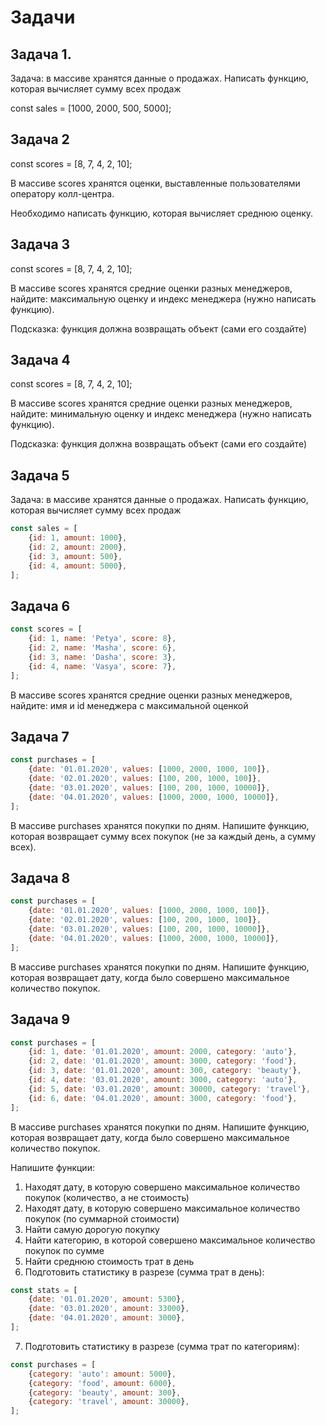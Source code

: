 # Задачи

## Задача 1.

Задача: в массиве хранятся данные о продажах. Написать функцию, которая вычисляет сумму всех продаж

const sales = [1000, 2000, 500, 5000];

## Задача 2

const scores = [8, 7, 4, 2, 10];

В массиве scores хранятся оценки, выставленные пользователями оператору колл-центра. 

Необходимо написать функцию, которая вычисляет среднюю оценку.

## Задача 3

const scores = [8, 7, 4, 2, 10];

В массиве scores хранятся средние оценки разных менеджеров, найдите: максимальную оценку и индекс менеджера (нужно написать функцию).

Подсказка: функция должна возвращать объект (сами его создайте)

## Задача 4

const scores = [8, 7, 4, 2, 10];

В массиве scores хранятся средние оценки разных менеджеров, найдите: минимальную оценку и индекс менеджера (нужно написать функцию).

Подсказка: функция должна возвращать объект (сами его создайте)

## Задача 5

Задача: в массиве хранятся данные о продажах. Написать функцию, которая вычисляет сумму всех продаж

```js
const sales = [
    {id: 1, amount: 1000},
    {id: 2, amount: 2000},
    {id: 3, amount: 500},
    {id: 4, amount: 5000},
];
```

## Задача 6

```js
const scores = [
    {id: 1, name: 'Petya', score: 8},
    {id: 2, name: 'Masha', score: 6},
    {id: 3, name: 'Dasha', score: 3},
    {id: 4, name: 'Vasya', score: 7},
];
```

В массиве scores хранятся средние оценки разных менеджеров, найдите: имя и id менеджера с максимальной оценкой 

## Задача 7

```js
const purchases = [
    {date: '01.01.2020', values: [1000, 2000, 1000, 100]},
    {date: '02.01.2020', values: [100, 200, 1000, 100]},
    {date: '03.01.2020', values: [100, 200, 1000, 10000]},
    {date: '04.01.2020', values: [1000, 2000, 1000, 10000]},
];
```

В массиве purchases хранятся покупки по дням. Напишите функцию, которая возвращает сумму всех покупок (не за каждый день, а сумму всех).

## Задача 8

```js
const purchases = [
    {date: '01.01.2020', values: [1000, 2000, 1000, 100]},
    {date: '02.01.2020', values: [100, 200, 1000, 100]},
    {date: '03.01.2020', values: [100, 200, 1000, 10000]},
    {date: '04.01.2020', values: [1000, 2000, 1000, 10000]},
];
```

В массиве purchases хранятся покупки по дням. Напишите функцию, которая возвращает дату, когда было совершено максимальное количество покупок.

## Задача 9

```js
const purchases = [
    {id: 1, date: '01.01.2020', amount: 2000, category: 'auto'},
    {id: 2, date: '01.01.2020', amount: 3000, category: 'food'},
    {id: 3, date: '01.01.2020', amount: 300, category: 'beauty'},
    {id: 4, date: '03.01.2020', amount: 3000, category: 'auto'},
    {id: 5, date: '03.01.2020', amount: 30000, category: 'travel'},
    {id: 6, date: '04.01.2020', amount: 3000, category: 'food'},
];
```

В массиве purchases хранятся покупки по дням. Напишите функцию, которая возвращает дату, когда было совершено максимальное количество покупок.

Напишите функции:
1. Находят дату, в которую совершено максимальное количество покупок (количество, а не стоимость)
2. Находят дату, в которую совершено максимальное количество покупок (по суммарной стоимости)
3. Найти самую дорогую покупку
4. Найти категорию, в которой совершено максимальное количество покупок по сумме
5. Найти среднюю стоимость трат в день
6. Подготовить статистику в разрезе (сумма трат в день):
```js
const stats = [
    {date: '01.01.2020', amount: 5300},
    {date: '03.01.2020', amount: 33000},
    {date: '04.01.2020', amount: 3000},
];
```
7. Подготовить статистику в разрезе (сумма трат по категориям):
```js
const purchases = [
    {category: 'auto': amount: 5000},
    {category: 'food', amount: 6000},
    {category: 'beauty', amount: 300},
    {category: 'travel', amount: 30000},
];
```
